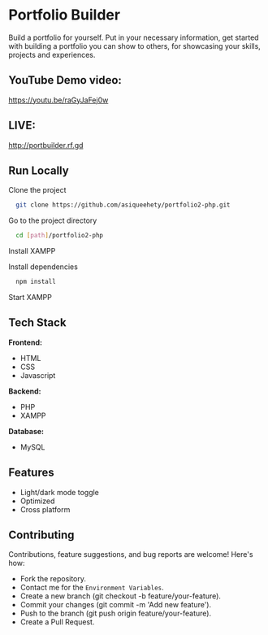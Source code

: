 
# Portfolio Builder

Build a portfolio for yourself. Put in your necessary information, get started with building a portfolio you can show to others, for showcasing your skills, projects and experiences.


## YouTube Demo video:
https://youtu.be/raGyJaFej0w

## LIVE:

http://portbuilder.rf.gd

## Run Locally

Clone the project

```bash
  git clone https://github.com/asiqueehety/portfolio2-php.git
```

Go to the project directory

```bash
  cd [path]/portfolio2-php
```

Install XAMPP

Install dependencies

```bash
  npm install
```

Start XAMPP


## Tech Stack

**Frontend:**
+ HTML
+ CSS
+ Javascript 


**Backend:**
+ PHP
+ XAMPP

**Database:**
+ MySQL


## Features

- Light/dark mode toggle
- Optimized
- Cross platform

## Contributing
Contributions, feature suggestions, and bug reports are welcome! Here's how:

+ Fork the repository.
+ Contact me for the `Environment Variables`.
+ Create a new branch (git checkout -b feature/your-feature).
+ Commit your changes (git commit -m 'Add new feature').
+ Push to the branch (git push origin feature/your-feature).
+ Create a Pull Request.
